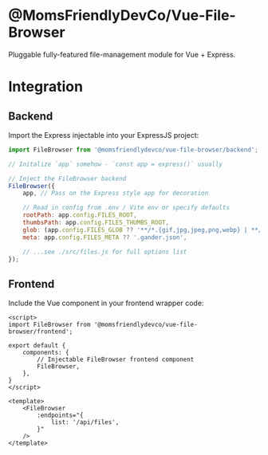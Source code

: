 @MomsFriendlyDevCo/Vue-File-Browser
===================================
Pluggable fully-featured file-management module for Vue + Express.


Integration
===========

Backend
-------
Import the Express injectable into your ExpressJS project:

```javascript
import FileBrowser from '@momsfriendlydevco/vue-file-browser/backend';

// Initalize `app` somehow - `const app = express()` usually

// Inject the FileBrowser backend
FileBrowser({
    app, // Pass on the Express style app for decoration

    // Read in config from .env / Vite env or specify defaults
    rootPath: app.config.FILES_ROOT,
    thumbsPath: app.config.FILES_THUMBS_ROOT,
    glob: (app.config.FILES_GLOB ?? '**/*.{gif,jpg,jpeg,png,webp} | **/.gander.json').split(/\s*\|\s*/),
    meta: app.config.FILES_META ?? '.gander.json',

    // ...see ./src/files.js for full options list
});
```


Frontend
--------
Include the Vue component in your frontend wrapper code:

```vue
<script>
import FileBrowser from '@momsfriendlydevco/vue-file-browser/frontend';

export default {
	components: {
		// Injectable FileBrowser frontend component
		FileBrowser,
	},
}
</script>

<template>
	<FileBrowser
		:endpoints="{
			list: '/api/files',
		}"
	/>
</template>
```
